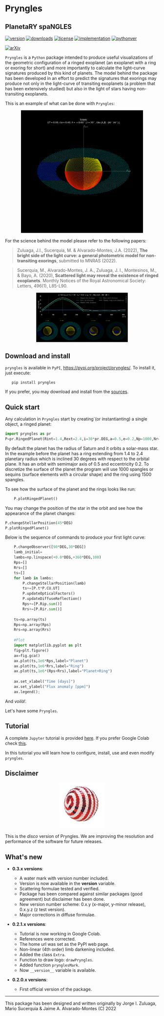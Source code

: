 # Pryngles

## PlanetaRY spaNGLES

<!--[![PyPi version](https://pypip.in/v/pryngles/badge.png)](https://crate.io/packages/pryngles/)-->
<!--[![PyPi downloads](https://pypip.in/d/pryngles/badge.png)](https://crate.io/packages/pryngles/)-->
<!--Other badges: https://shields.io/category/activity -->

[![version](https://img.shields.io/pypi/v/pryngles?color=blue)](https://pypi.org/project/pryngles/)
[![downloads](https://img.shields.io/pypi/dw/pryngles)](https://pypi.org/project/pryngles/)
[![license](https://img.shields.io/pypi/l/pryngles)](https://pypi.org/project/pryngles/)
[![implementation](https://img.shields.io/pypi/implementation/pryngles)](https://pypi.org/project/pryngles/)
[![pythonver](https://img.shields.io/pypi/pyversions/pryngles)](https://pypi.org/project/pryngles/)
<!--[![codesize](https://img.shields.io/github/languages/repo-size/seap-udea/pryngles-public)](https://pypi.org/project/pryngles/)-->
[![arXiv](http://img.shields.io/badge/arXiv-2004.14121-orange.svg?style=flat)](http://arxiv.org/abs/2004.14121)

<!--
<p align="left">
<img src="https://github.com/seap-udea/pryngles-public/blob/master/gallery/pryngles-logo-wb.png?raw=true" alt="Logo" width="200"/>
</p>
-->

`Pryngles` is a `Python` package intended to produce useful
visualizations of the geometric configuration of a ringed exoplanet
(an exoplanet with a ring or exoring for short) and more importantly
to calculate the light-curve signatures produced by this kind of
planets.  The model behind the package has been developed in an effort
to predict the signatures that exorings may produce not only in the
light-curve of transiting exoplanets (a problem that has been
extensively studied) but also in the light of stars having
non-transiting exoplanets.

This is an example of what can be done with `Pryngles`:

<p align="center">
<img src="https://github.com/seap-udea/pryngles-public/blob/master/gallery/ecliptic-i_3.0e+01-lambobs_9.0e+01-betaobs_9.0e+01.gif?raw=true" alt="Animation" width="400"/>
</p>

For the science behind the model please refer to the following papers:

> Zuluaga, J.I., Sucerquia, M. & Alvarado-Montes, J.A. (2022), **The
  bright side of the light curve: a general photometric model for
  non-transiting exorings**, submitted to MNRAS (2022).

> Sucerquia, M., Alvarado-Montes, J. A., Zuluaga, J. I., Montesinos,
  M., & Bayo, A. (2020), **Scattered light may reveal the existence of
  ringed exoplanets**. Monthly Notices of the Royal Astronomical
  Society: Letters, 496(1), L85-L90.

<p align="center">
<img src="https://github.com/seap-udea/pryngles-public/blob/master/gallery/light-curve.png?raw=true" alt="Logo" width="300"/>
</p>

## Download and install

`pryngles` is available in `PyPI`, https://pypi.org/project/pryngles/.
To install it, just execute:

```
   pip install pryngles
```

If you prefer, you may download and install from the
[sources](https://pypi.org/project/pryngles/#files).

## Quick start

Any calculation in `Pryngles` start by creating`(or instantianting) a
single object, a ringed planet:

```python
import pryngles as pr
P=pr.RingedPlanet(Rint=1.4,Rext=2.4,i=30*pr.DEG,a=0.5,e=0.2,Np=1000,Nr=1500)
```

By default the planet has the radius of Saturn and it orbits a
solar-mass star.  In the example before the planet has a ring
extending from 1.4 to 2.4 planetary radius which is inclined 30
degrees with respect to the orbital plane. It has an orbit with
semimajor axis of 0.5 and eccentricity 0.2.  To discretize the surface
of the planet the program will use 1000 spangles or sequins (surface
elements with a circular shape) and the ring using 1500
spangles.

To see how the surface of the planet and the rings looks like run:

```python
	P.plotRingedPlanet()
```

You may change the position of the star in the orbit and see how the
appearance of the planet changes:

```python
P.changeStellarPosition(45*DEG)
P.plotRingedPlanet()
```

Below is the sequence of commands to produce your first light curve:

```python
	P.changeObserver([90*DEG,30*DEG])
	lamb_initial=
	lambs=np.linspace(+0.0*DEG,+360*DEG,100)
	Rps=[]
	Rrs=[]
	ts=[]
	for lamb in lambs:
	    P.changeStellarPosition(lamb)
	    ts+=[P.t*P.CU.UT]
	    P.updateOpticalFactors()
	    P.updateDiffuseReflection()
	    Rps+=[P.Rip.sum()]
	    Rrs+=[P.Rir.sum()]

	ts=np.array(ts)
	Rps=np.array(Rps)
	Rrs=np.array(Rrs)

	#Plot
	import matplotlib.pyplot as plt
	fig=plt.figure()
	ax=fig.gca()
	ax.plot(ts,1e6*Rps,label="Planet")
	ax.plot(ts,1e6*Rrs,label="Ring")
	ax.plot(ts,1e6*(Rps+Rrs),label="Planet+Ring")

	ax.set_xlabel("Time [days]")
	ax.set_ylabel("Flux anomaly [ppm]")
	ax.legend();
```

And *voilà!*.

Let's have some `Pryngles`.

## Tutorial

A complete `Jupyter` tutorial is provided
[here](https://github.com/seap-udea/pryngles-public/blob/master/pryngles-tutorial-exploration.ipynb).
If you prefer Google Colab check
[this](https://bit.ly/pryngles-tutorial-exploration).

In this tutorial you will learn how to configure, install, use and even modify `pryngles`.

## Disclaimer

<p align="center">
<img src="https://github.com/seap-udea/pryngles-public/blob/master/gallery/disco-planet.jpeg?raw=true" alt="Logo" width="150"/>
</p>

This is the *disco* version of Pryngles.  We are improving the
resolution and performance of the software for future releases.

## What's new

- **0.3.x versions**:

  - A water mark with version number included.
  - Version is now available in the __version__ variable.
  - Scattering formulae tested and verified.
  - Package has been compared against similar packages (good
    agreement) but disclaimer has been done.
  - New version number scheme: 0.x.y (x-major, y-minor release),
    0.x.y.z (z test version).
  - Major corrections in diffuse formulae.

- **0.2.1.x versions**:

  - Tutorial is now working in Google Colab.
  - References were corrected.
  - The home url was set as the PyPI web page.
  - Non-linear (4th order) limb darkening included.
  - Added the class `Extra`.
  - Function to draw logo: `drawPryngles`.
  - Added function `prynglesMark`.
  - Now `__version__` variable is available.

- **0.2.0.x versions**:

  - First official version of the package.

------------

This package has been designed and written originally by Jorge
I. Zuluaga, Mario Sucerquia & Jaime A. Alvarado-Montes (C) 2022
